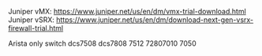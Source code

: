 Juniper vMX: https://www.juniper.net/us/en/dm/vmx-trial-download.html
Juniper vSRX: https://www.juniper.net/us/en/dm/download-next-gen-vsrx-firewall-trial.html


Arista only switch
dcs7508
dcs7808
7512
72807010
7050 